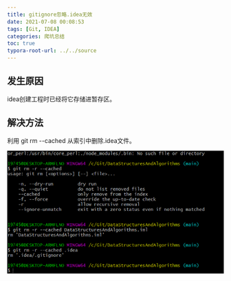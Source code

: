 ```yaml
---
title: gitignore忽略.idea无效
date: 2021-07-08 00:08:53
tags: [Git, IDEA]
categories: 爬坑总结
toc: true
typora-root-url: ../../source
---
```

## 发生原因

idea创建工程时已经将它存储进暂存区。

## 解决方法

利用 git rm --cached 从索引中删除.idea文件。

![](/images/IDEA爬坑小记/2022-12-05-15-39-35.png)